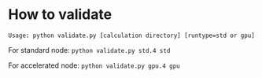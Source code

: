 How to validate
====

`Usage: python validate.py [calculation directory] [runtype=std or gpu]`

For standard node: `python validate.py std.4 std`

For accelerated node: `python validate.py gpu.4 gpu`

